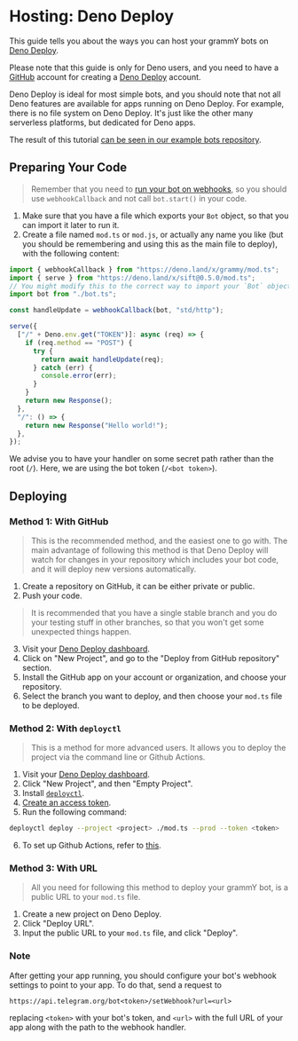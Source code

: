 # Hosting: Deno Deploy

This guide tells you about the ways you can host your grammY bots on [Deno Deploy](https://deno.com/deploy).

Please note that this guide is only for Deno users, and you need to have a [GitHub](https://github.com) account for creating a [Deno Deploy](https://deno.com/deploy) account.

Deno Deploy is ideal for most simple bots, and you should note that not all Deno features are available for apps running on Deno Deploy.
For example, there is no file system on Deno Deploy.
It's just like the other many serverless platforms, but dedicated for Deno apps.

The result of this tutorial [can be seen in our example bots repository](https://github.com/grammyjs/examples/tree/main/deno-deploy).

## Preparing Your Code

> Remember that you need to [run your bot on webhooks](../guide/deployment-types.md#how-to-use-webhooks), so you should use `webhookCallback` and not call `bot.start()` in your code.

1. Make sure that you have a file which exports your `Bot` object, so that you can import it later to run it.
2. Create a file named `mod.ts` or `mod.js`, or actually any name you like (but you should be remembering and using this as the main file to deploy), with the following content:

```ts
import { webhookCallback } from "https://deno.land/x/grammy/mod.ts";
import { serve } from "https://deno.land/x/sift@0.5.0/mod.ts";
// You might modify this to the correct way to import your `Bot` object.
import bot from "./bot.ts";

const handleUpdate = webhookCallback(bot, "std/http");

serve({
  ["/" + Deno.env.get("TOKEN")]: async (req) => {
    if (req.method == "POST") {
      try {
        return await handleUpdate(req);
      } catch (err) {
        console.error(err);
      }
    }
    return new Response();
  },
  "/": () => {
    return new Response("Hello world!");
  },
});
```

We advise you to have your handler on some secret path rather than the root (`/`).
Here, we are using the bot token (`/<bot token>`).

## Deploying

### Method 1: With GitHub

> This is the recommended method, and the easiest one to go with.
> The main advantage of following this method is that Deno Deploy will watch for changes in your repository which includes your bot code, and it will deploy new versions automatically.

1. Create a repository on GitHub, it can be either private or public.
2. Push your code.

> It is recommended that you have a single stable branch and you do your testing stuff in other branches, so that you won't get some unexpected things happen.

3. Visit your [Deno Deploy dashboard](https://dash.deno.com/projects).
4. Click on "New Project", and go to the "Deploy from GitHub repository" section.
5. Install the GitHub app on your account or organization, and choose your repository.
6. Select the branch you want to deploy, and then choose your `mod.ts` file to be deployed.

### Method 2: With `deployctl`

> This is a method for more advanced users. It allows you to deploy the project via the command line or Github Actions.

1. Visit your [Deno Deploy dashboard](https://dash.deno.com/projects).
2. Click "New Project", and then "Empty Project".
3. Install [`deployctl`](https://github.com/denoland/deployctl).
4. [Create an access token](https://dash.deno.com/user/access-tokens).
5. Run the following command:

```bash
deployctl deploy --project <project> ./mod.ts --prod --token <token>
```

6. To set up Github Actions, refer to [this](https://github.com/denoland/deployctl/blob/main/action/README.md).

### Method 3: With URL

> All you need for following this method to deploy your grammY bot, is a public URL to your `mod.ts` file.

1. Create a new project on Deno Deploy.
2. Click "Deploy URL".
3. Input the public URL to your `mod.ts` file, and click "Deploy".

### Note

After getting your app running, you should configure your bot's webhook settings to point to your app.
To do that, send a request to

```text
https://api.telegram.org/bot<token>/setWebhook?url=<url>
```

replacing `<token>` with your bot's token, and `<url>` with the full URL of your app along with the path to the webhook handler.

